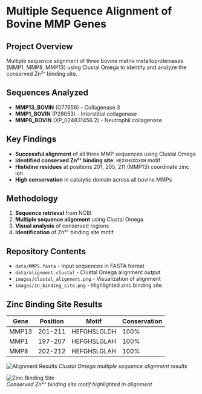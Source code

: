 # Multiple Sequence Alignment of Bovine MMP Genes

## Project Overview
Multiple sequence alignment of three bovine matrix metalloproteinases (MMP1, MMP8, MMP13) using Clustal Omega to identify and analyze the conserved Zn²⁺ binding site.

## Sequences Analyzed
- **MMP13_BOVIN** (O77656) - Collagenase 3
- **MMP1_BOVIN** (P28053) - Interstitial collagenase  
- **MMP8_BOVIN** (XP_024831456.2) - Neutrophil collagenase

## Key Findings
- **Successful alignment** of all three MMP sequences using Clustal Omega
- **Identified conserved Zn²⁺ binding site**: `HEXXHXXGXXH` motif
- **Histidine residues** at positions 201, 205, 211 (MMP13) coordinate zinc ion
- **High conservation** in catalytic domain across all bovine MMPs

## Methodology
1. **Sequence retrieval** from NCBI
2. **Multiple sequence alignment** using Clustal Omega
3. **Visual analysis** of conserved regions
4. **Identification** of Zn²⁺ binding site motif

## Repository Contents
- `data/MMPS.fasta` - Input sequences in FASTA format
- `data/alignment.clustal` - Clustal Omega alignment output
- `images/clustal_alignment.png` - Visualization of alignment
- `images/zn_binding_site.png` - Highlighted zinc binding site

## Zinc Binding Site Results
| Gene  | Position | Motif         | Conservation |
|-------|----------|---------------|-------------|
| MMP13 | 201-211  | HEFGHSLGLDH   | 100%        |
| MMP1  | 197-207  | HEFGHSLGLAH   | 100%        |
| MMP8  | 202-212  | HEFGHSLGLAH   | 100%        |

![Alignment Results](images/clustal_alignment.png)
*Clustal Omega multiple sequence alignment results*

![Zinc Binding Site](images/zn_binding_site.png)  
*Conserved Zn²⁺ binding site motif highlighted in alignment*
